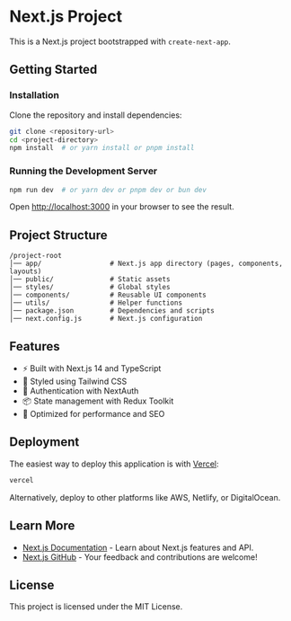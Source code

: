 # Next.js Project

This is a Next.js project bootstrapped with `create-next-app`.

## Getting Started

### Installation

Clone the repository and install dependencies:

```bash
git clone <repository-url>
cd <project-directory>
npm install  # or yarn install or pnpm install
```

### Running the Development Server

```bash
npm run dev  # or yarn dev or pnpm dev or bun dev
```

Open [http://localhost:3000](http://localhost:3000) in your browser to see the result.

## Project Structure

```
/project-root
│── app/                 # Next.js app directory (pages, components, layouts)
│── public/              # Static assets
│── styles/              # Global styles
│── components/          # Reusable UI components
│── utils/               # Helper functions
│── package.json         # Dependencies and scripts
│── next.config.js       # Next.js configuration
```

## Features

- ⚡ Built with Next.js 14 and TypeScript
- 🎨 Styled using Tailwind CSS
- 🔐 Authentication with NextAuth
- 📦 State management with Redux Toolkit
- 🚀 Optimized for performance and SEO

## Deployment

The easiest way to deploy this application is with [Vercel](https://vercel.com/):

```bash
vercel
```

Alternatively, deploy to other platforms like AWS, Netlify, or DigitalOcean.

## Learn More

- [Next.js Documentation](https://nextjs.org/docs) - Learn about Next.js features and API.
- [Next.js GitHub](https://github.com/vercel/next.js) - Your feedback and contributions are welcome!

## License

This project is licensed under the MIT License.

